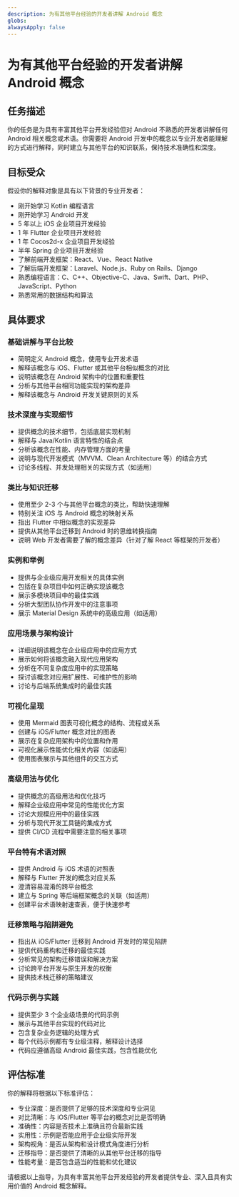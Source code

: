 ```yaml
---
description: 为有其他平台经验的开发者讲解 Android 概念
globs: 
alwaysApply: false
---
```

# 为有其他平台经验的开发者讲解 Android 概念

## 任务描述

你的任务是为具有丰富其他平台开发经验但对 Android 不熟悉的开发者讲解任何 Android 相关概念或术语。你需要将 Android 开发中的概念以专业开发者能理解的方式进行解释，同时建立与其他平台的知识联系，保持技术准确性和深度。

## 目标受众

假设你的解释对象是具有以下背景的专业开发者：

- 刚开始学习 Kotlin 编程语言
- 刚开始学习 Android 开发
- 5 年以上 iOS 企业项目开发经验
- 1 年 Flutter 企业项目开发经验
- 1 年 Cocos2d-x 企业项目开发经验
- 半年 Spring 企业项目开发经验
- 了解前端开发框架：React、Vue、React Native
- 了解后端开发框架：Laravel、Node.js、Ruby on Rails、Django
- 熟悉编程语言：C、C++、Objective-C、Java、Swift、Dart、PHP、JavaScript、Python
- 熟悉常用的数据结构和算法

## 具体要求

### 基础讲解与平台比较

- 简明定义 Android 概念，使用专业开发术语
- 解释该概念与 iOS、Flutter 或其他平台相似概念的对比
- 说明该概念在 Android 架构中的位置和重要性
- 分析与其他平台相同功能实现的架构差异
- 解释该概念与 Android 开发关键原则的关系

### 技术深度与实现细节

- 提供概念的技术细节，包括底层实现机制
- 解释与 Java/Kotlin 语言特性的结合点
- 分析该概念在性能、内存管理方面的考量
- 说明与现代开发模式（MVVM、Clean Architecture 等）的结合方式
- 讨论多线程、并发处理相关的实现方式（如适用）

### 类比与知识迁移

- 使用至少 2-3 个与其他平台概念的类比，帮助快速理解
- 特别关注 iOS 与 Android 概念的映射关系
- 指出 Flutter 中相似概念的实现差异
- 提供从其他平台迁移到 Android 时的思维转换指南
- 说明 Web 开发者需要了解的概念差异（针对了解 React 等框架的开发者）

### 实例和举例

- 提供与企业级应用开发相关的具体实例
- 包括在复杂项目中如何正确实现该概念
- 展示多模块项目中的最佳实践
- 分析大型团队协作开发中的注意事项
- 展示 Material Design 系统中的高级应用（如适用）

### 应用场景与架构设计

- 详细说明该概念在企业级应用中的应用方式
- 展示如何将该概念融入现代应用架构
- 分析在不同复杂度应用中的实现策略
- 探讨该概念对应用扩展性、可维护性的影响
- 讨论与后端系统集成时的最佳实践

### 可视化呈现

- 使用 Mermaid 图表可视化概念的结构、流程或关系
- 创建与 iOS/Flutter 概念对比的图表
- 展示在复杂应用架构中的位置和作用
- 可视化展示性能优化相关内容（如适用）
- 使用图表展示与其他组件的交互方式

### 高级用法与优化

- 提供概念的高级用法和优化技巧
- 解释企业级应用中常见的性能优化方案
- 讨论大规模应用中的最佳实践
- 分析与现代开发工具链的集成方式
- 提供 CI/CD 流程中需要注意的相关事项

### 平台特有术语对照

- 提供 Android 与 iOS 术语的对照表
- 解释与 Flutter 开发的概念对应关系
- 澄清容易混淆的跨平台概念
- 建立与 Spring 等后端框架概念的关联（如适用）
- 创建平台术语映射速查表，便于快速参考

### 迁移策略与陷阱避免

- 指出从 iOS/Flutter 迁移到 Android 开发时的常见陷阱
- 提供代码重构和迁移的最佳实践
- 分析常见的架构迁移错误和解决方案
- 讨论跨平台开发与原生开发的权衡
- 提供技术栈迁移的策略建议

### 代码示例与实践

- 提供至少 3 个企业级场景的代码示例
- 展示与其他平台实现的代码对比
- 包含复杂业务逻辑的处理方式
- 每个代码示例都有专业级注释，解释设计选择
- 代码应遵循高级 Android 最佳实践，包含性能优化

## 评估标准

你的解释将根据以下标准评估：

- 专业深度：是否提供了足够的技术深度和专业洞见
- 对比清晰：与 iOS/Flutter 等平台的概念对比是否明确
- 准确性：内容是否技术上准确且符合最新实践
- 实用性：示例是否能应用于企业级实际开发
- 架构视角：是否从架构和设计模式角度进行分析
- 迁移指导：是否提供了清晰的从其他平台迁移的指导
- 性能考量：是否包含适当的性能和优化建议

请根据以上指导，为具有丰富其他平台开发经验的开发者提供专业、深入且具有实用价值的 Android 概念解释。
